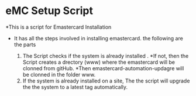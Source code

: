 # eMC Setup Script
*This is a script for Emastercard Installation
* It has all the steps involved in installing emastercard. the following are the parts

  1. The Script checks if the system is already installed .
     *If not, then the Script creates a drectory (www) where the emastercard will be clonned from gitHub.
     *Then emastercard-automation-updagre will be clonned in the folder www. 
  2. If the system is already installed on a site, The the script will upgrade the the system to a latest tag automatically.
  
     
